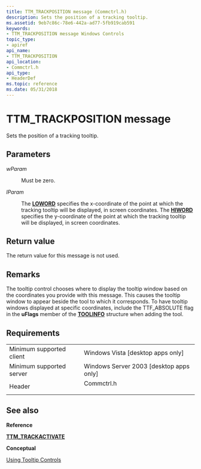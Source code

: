 ```yaml
---
title: TTM_TRACKPOSITION message (Commctrl.h)
description: Sets the position of a tracking tooltip.
ms.assetid: 9eb7c86c-78e6-442a-ad77-5fb919cab591
keywords:
- TTM_TRACKPOSITION message Windows Controls
topic_type:
- apiref
api_name:
- TTM_TRACKPOSITION
api_location:
- Commctrl.h
api_type:
- HeaderDef
ms.topic: reference
ms.date: 05/31/2018
---
```


# TTM\_TRACKPOSITION message

Sets the position of a tracking tooltip.

## Parameters

<dl> <dt>

*wParam* 
</dt> <dd>

Must be zero.

</dd> <dt>

*lParam* 
</dt> <dd>

The [**LOWORD**](https://docs.microsoft.com/previous-versions/windows/desktop/legacy/ms632659(v=vs.85)) specifies the x-coordinate of the point at which the tracking tooltip will be displayed, in screen coordinates. The [**HIWORD**](https://docs.microsoft.com/previous-versions/windows/desktop/legacy/ms632657(v=vs.85)) specifies the y-coordinate of the point at which the tracking tooltip will be displayed, in screen coordinates.

</dd> </dl>

## Return value

The return value for this message is not used.

## Remarks

The tooltip control chooses where to display the tooltip window based on the coordinates you provide with this message. This causes the tooltip window to appear beside the tool to which it corresponds. To have tooltip windows displayed at specific coordinates, include the TTF\_ABSOLUTE flag in the **uFlags** member of the [**TOOLINFO**](/windows/win32/api/commctrl/ns-commctrl-tttoolinfoa) structure when adding the tool.

## Requirements



|                                     |                                                                                       |
|-------------------------------------|---------------------------------------------------------------------------------------|
| Minimum supported client<br/> | Windows Vista \[desktop apps only\]<br/>                                        |
| Minimum supported server<br/> | Windows Server 2003 \[desktop apps only\]<br/>                                  |
| Header<br/>                   | <dl> <dt>Commctrl.h</dt> </dl> |



## See also

<dl> <dt>

**Reference**
</dt> <dt>

[**TTM\_TRACKACTIVATE**](ttm-trackactivate.md)
</dt> <dt>

**Conceptual**
</dt> <dt>

[Using Tooltip Controls](using-tooltip-contro.md)
</dt> </dl>

 

 





